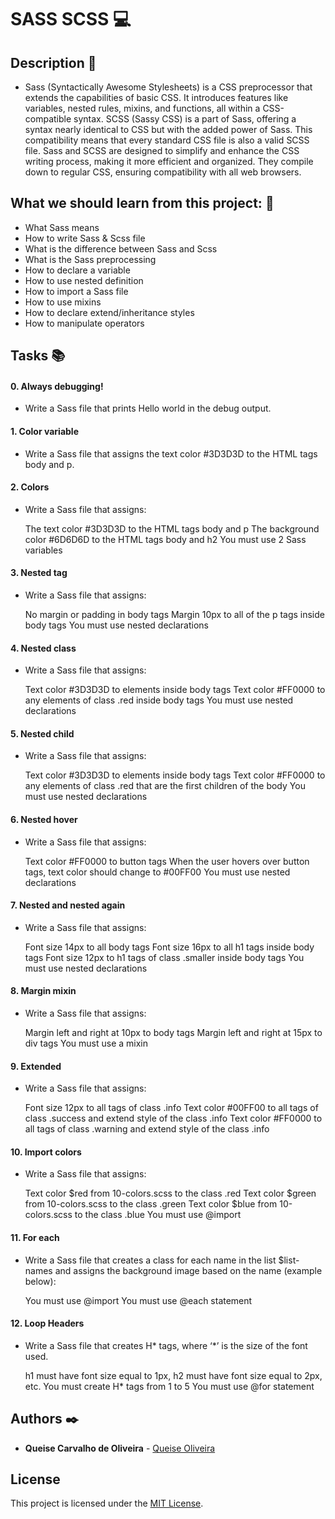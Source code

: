 # SASS SCSS :computer:

## **Description** :speech_balloon:

* Sass (Syntactically Awesome Stylesheets) is a CSS preprocessor that extends the capabilities of basic CSS. It introduces features like variables, nested rules, mixins, and functions, all within a CSS-compatible syntax. SCSS (Sassy CSS) is a part of Sass, offering a syntax nearly identical to CSS but with the added power of Sass. This compatibility means that every standard CSS file is also a valid SCSS file. Sass and SCSS are designed to simplify and enhance the CSS writing process, making it more efficient and organized. They compile down to regular CSS, ensuring compatibility with all web browsers.

## **What we should learn from this project:** :bookmark_tabs:

* What Sass means
* How to write Sass & Scss file
* What is the difference between Sass and Scss
* What is the Sass preprocessing
* How to declare a variable
* How to use nested definition
* How to import a Sass file
* How to use mixins
* How to declare extend/inheritance styles
* How to manipulate operators

## **Tasks** :books:

#### **0. Always debugging!**

* Write a Sass file that prints Hello world in the debug output.

#### **1. Color variable**

* Write a Sass file that assigns the text color #3D3D3D to the HTML tags body and p.

#### **2. Colors**

* Write a Sass file that assigns:

    The text color #3D3D3D to the HTML tags body and p
    The background color #6D6D6D to the HTML tags body and h2
    You must use 2 Sass variables

#### **3. Nested tag**

* Write a Sass file that assigns:

    No margin or padding in body tags
    Margin 10px to all of the p tags inside body tags
    You must use nested declarations

#### **4. Nested class**

* Write a Sass file that assigns:

    Text color #3D3D3D to elements inside body tags
    Text color #FF0000 to any elements of class .red inside body tags
    You must use nested declarations

#### **5. Nested child**

* Write a Sass file that assigns:

    Text color #3D3D3D to elements inside body tags
    Text color #FF0000 to any elements of class .red that are the first children of the body
    You must use nested declarations

#### **6. Nested hover**

* Write a Sass file that assigns:

    Text color #FF0000 to button tags
    When the user hovers over button tags, text color should change to #00FF00
    You must use nested declarations

#### **7. Nested and nested again**

* Write a Sass file that assigns:

    Font size 14px to all body tags
    Font size 16px to all h1 tags inside body tags
    Font size 12px to h1 tags of class .smaller inside body tags
    You must use nested declarations

#### **8. Margin mixin**

* Write a Sass file that assigns:

    Margin left and right at 10px to body tags
    Margin left and right at 15px to div tags
    You must use a mixin

#### **9. Extended**

* Write a Sass file that assigns:

    Font size 12px to all tags of class .info
    Text color #00FF00 to all tags of class .success and extend style of the class .info
    Text color #FF0000 to all tags of class .warning and extend style of the class .info

#### **10. Import colors**

* Write a Sass file that assigns:

    Text color $red from 10-colors.scss to the class .red
    Text color $green from 10-colors.scss to the class .green
    Text color $blue from 10-colors.scss to the class .blue
    You must use @import

#### **11. For each**

* Write a Sass file that creates a class for each name in the list $list-names and assigns the background image based on the name (example below):

    You must use @import
    You must use @each statement

#### **12. Loop Headers**

* Write a Sass file that creates H* tags, where ‘*’ is the size of the font used.

    h1 must have font size equal to 1px, h2 must have font size equal to 2px, etc.
    You must create H* tags from 1 to 5
    You must use @for statement

## **Authors** :black_nib:

* **Queise Carvalho de Oliveira** - [Queise Oliveira](https://github.com/Qcarvalhooliveira)

## License
This project is licensed under the [MIT License](LICENSE).


